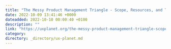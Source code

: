 ```yaml
---
title: "The Messy Product Management Triangle - Scope, Resources, and Time"
date: 2022-10-09 13:41:46 +0000
dateadded: 2022-10-10 00:00:40 +0100
description: ""
link: "https://uxplanet.org/the-messy-product-management-triangle-scope-resources-and-time-de9cd06d9daf?source=rss----819cc2aaeee0---4"
category:
directory: _directory/ux-planet.md
---
```


